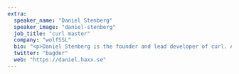 ```yaml
---
extra:
  speaker_name: "Daniel Stenberg"
  speaker_image: "daniel-stenberg"
  job_title: "curl master"
  company: "wolfSSL"
  bio: "<p>Daniel Stenberg is the founder and lead developer of curl. A Swedish Internet protocol expert and developer who has participated in and worked with Open Source for 30 years. Authored books on HTTP protocols, open source and curl. He also works within the IETF on protocols like HTTP and associated ones.</p>"
  twitter: "bagder"
  web: "https://daniel.haxx.se"
---
```

